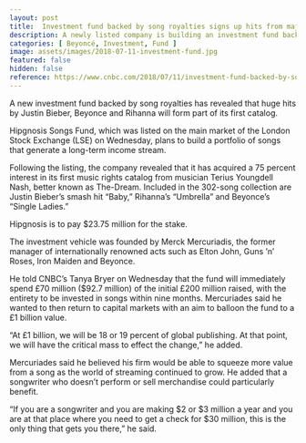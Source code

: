 ```yaml
---
layout: post
title:  Investment fund backed by song royalties signs up hits from major stars
description: A newly listed company is building an investment fund backed by song royalties..
categories: [ Beyoncé, Investment, Fund ]
image: assets/images/2018-07-11-investment-fund.jpg
featured: false
hidden: false
reference: https://www.cnbc.com/2018/07/11/investment-fund-backed-by-song-royalties-signs-up-hits-from-major-star.html
---
```

A new investment fund backed by song royalties has revealed that huge hits by Justin Bieber, Beyonce and Rihanna will form part of its first catalog.

Hipgnosis Songs Fund, which was listed on the main market of the London Stock Exchange (LSE) on Wednesday, plans to build a portfolio of songs that generate a long-term income stream.

Following the listing, the company revealed that it has acquired a 75 percent interest in its first music rights catalog from musician Terius Youngdell Nash, better known as The-Dream. Included in the 302-song collection are Justin Bieber’s smash hit “Baby,” Rihanna’s “Umbrella” and Beyonce’s “Single Ladies.”

Hipgnosis is to pay $23.75 million for the stake.

The investment vehicle was founded by Merck Mercuriadis, the former manager of internationally renowned acts such as Elton John, Guns ’n’ Roses, Iron Maiden and Beyonce.

He told CNBC’s Tanya Bryer on Wednesday that the fund will immediately spend £70 million ($92.7 million) of the initial £200 million raised, with the entirety to be invested in songs within nine months. Mercuriades said he wanted to then return to capital markets with an aim to balloon the fund to a £1 billion value.

“At £1 billion, we will be 18 or 19 percent of global publishing. At that point, we will have the critical mass to effect the change,” he added.

Mercuriades said he believed his firm would be able to squeeze more value from a song as the world of streaming continued to grow. He added that a songwriter who doesn’t perform or sell merchandise could particularly benefit.

“If you are a songwriter and you are making $2 or $3 million a year and you are at that place where you need to get a check for $30 million, this is the only thing that gets you there,” he said.
